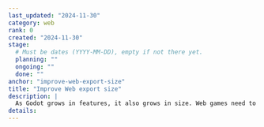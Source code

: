 ```yaml
---
last_updated: "2024-11-30"
category: web
rank: 0
created: "2024-11-30"
stage:
  # Must be dates (YYYY-MM-DD), empty if not there yet.
  planning: ""
  ongoing: ""
  done: ""
anchor: "improve-web-export-size"
title: "Improve Web export size"
description: |
  As Godot grows in features, it also grows in size. Web games need to be as small as possible and the size of the engine is becoming a pain point for web games. We need to find ways to reduce the binary size as much as possible and provide tools to developers to easily cut features and reduce the size further.
details:
---
```


